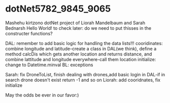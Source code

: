 # dotNet5782_9845_9065
Mashehu kirtzono 
dotNet project of Liorah Mandelbaum and Sarah Bednarsh
Hello World!
to check later: do we need to put thisses in the constructer functions?


DAL: remember to add basic logic for handling the data lists!!!
cooridinates: combine longitude and latitude-create a class in DAL(we think), define a method calcDis which gets another location and returns distance, and combine lattitude and longitude everywhere-call them location
initialize: change to Datetime.minval
BL: exceptions


Sarah: fix DroneToList, finish dealing with drones,add basic login in DAL-if in search drone doesn't exist return -1 and so on 
Liorah: add cooridnates, fix initialize

May the odds be ever in our favor:)